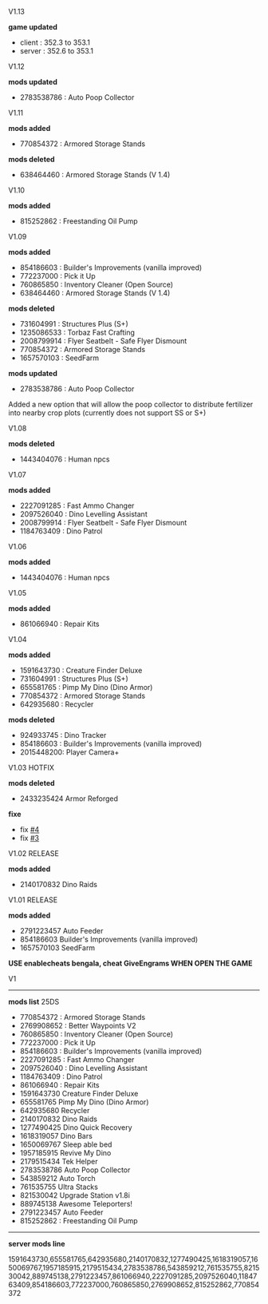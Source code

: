 V1.13

**game updated**

* client : 352.3 to 353.1
* server : 352.6 to 353.1

V1.12

**mods updated**

* 2783538786 : Auto Poop Collector

V1.11

**mods added**

* 770854372 : Armored Storage Stands

**mods deleted**

* 638464460 : Armored Storage Stands (V 1.4)

V1.10

**mods added**

* 815252862 : Freestanding Oil Pump

V1.09

**mods added**

* 854186603 : Builder's Improvements (vanilla improved)
* 772237000 : Pick it Up
* 760865850 : Inventory Cleaner (Open Source)
* 638464460 : Armored Storage Stands (V 1.4)

**mods deleted**

* 731604991 : Structures Plus (S+)
* 1235086533 : Torbaz Fast Crafting
* 2008799914 : Flyer Seatbelt - Safe Flyer Dismount
* 770854372 : Armored Storage Stands
* 1657570103 : SeedFarm

**mods updated**

* 2783538786 : Auto Poop Collector     

Added a new option that will allow the poop collector to distribute fertilizer into nearby crop plots (currently does not support SS or S+)

V1.08

**mods deleted**

* 1443404076 : Human npcs 

V1.07

**mods added**

* 2227091285 : Fast Ammo Changer
* 2097526040 : Dino Levelling Assistant
* 2008799914 : Flyer Seatbelt - Safe Flyer Dismount
* 1184763409 : Dino Patrol

V1.06

**mods added**

* 1443404076 : Human npcs

V1.05

**mods added**

* 861066940 : Repair Kits

V1.04

**mods added**

* 1591643730 : Creature Finder Deluxe 
* 731604991  : Structures Plus (S+)
* 655581765  : Pimp My Dino (Dino Armor)
* 770854372  : Armored Storage Stands 
* 642935680  : Recycler

**mods deleted**

* 924933745 : Dino Tracker
* 854186603 : Builder's Improvements (vanilla improved)
* 2015448200: Player Camera+

V1.03 HOTFIX

**mods deleted**

* 2433235424  Armor Reforged

**fixe**

* fix [#4](https://github.com/quentin452/Ark-Survival-Evolved-Private-servermodpack/issues/4)
* fix [#3](https://github.com/quentin452/Ark-Survival-Evolved-Private-servermodpack/issues/3)

V1.02 RELEASE

**mods added**

* 2140170832 Dino Raids

V1.01 RELEASE

**mods added**

* 2791223457 Auto Feeder
* 854186603 Builder's Improvements (vanilla improved)
* 1657570103 SeedFarm

**USE enablecheats bengala, cheat GiveEngrams WHEN OPEN THE GAME**

V1

--------------------------------------------------------------------------------------------------

**mods list** 25DS

* 770854372 : Armored Storage Stands
* 2769908652 : Better Waypoints V2
* 760865850 : Inventory Cleaner (Open Source)
* 772237000 : Pick it Up
* 854186603 : Builder's Improvements (vanilla improved)
* 2227091285 : Fast Ammo Changer
* 2097526040 : Dino Levelling Assistant
* 1184763409 : Dino Patrol
* 861066940 : Repair Kits
* 1591643730  Creature Finder Deluxe 
* 655581765   Pimp My Dino (Dino Armor)
* 642935680   Recycler
* 2140170832  Dino Raids
* 1277490425  Dino Quick Recovery
* 1618319057  Dino Bars
* 1650069767  Sleep able bed
* 1957185915  Revive My Dino
* 2179515434  Tek Helper 
* 2783538786  Auto Poop Collector
* 543859212   Auto Torch
* 761535755   Ultra Stacks
* 821530042   Upgrade Station v1.8i
* 889745138   Awesome Teleporters!
* 2791223457  Auto Feeder
* 815252862 : Freestanding Oil Pump

--------------------------------------------------------------------------------------------------

**server mods line**

1591643730,655581765,642935680,2140170832,1277490425,1618319057,1650069767,1957185915,2179515434,2783538786,543859212,761535755,821530042,889745138,2791223457,861066940,2227091285,2097526040,1184763409,854186603,772237000,760865850,2769908652,815252862,770854372
